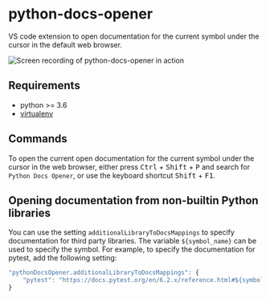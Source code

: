 # python-docs-opener

VS code extension to open documentation for the current symbol under the cursor in the default web browser.

![Screen recording of python-docs-opener in action](static/screen-recording.gif)

## Requirements

- python >= 3.6
- [virtualenv](https://virtualenv.pypa.io/en/latest/installation.html)

## Commands

To open the current open documentation for the current symbol under the cursor in the web browser, either press <kbd>Ctrl</kbd> + <kbd>Shift</kbd> + <kbd>P</kbd> and search for `Python Docs Opener`, or use the keyboard shortcut <kbd>Shift</kbd> + <kbd>F1</kbd>.

## Opening documentation from non-builtin Python libraries

You can use the setting `additionalLibraryToDocsMappings` to specify documentation for third party libraries. The variable `${symbol_name}` can be used to specify the symbol. For example, to specify the documentation for pytest, add the following setting:

```javascript
"pythonDocsOpener.additionalLibraryToDocsMappings": {
    "pytest": "https://docs.pytest.org/en/6.2.x/reference.html#${symbol_name}"
}
```
